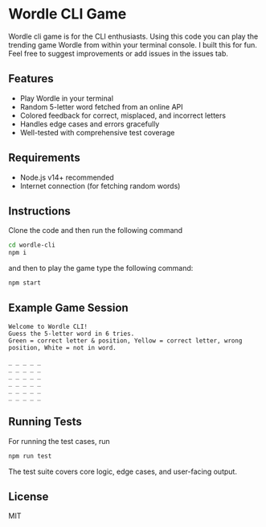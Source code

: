 # Wordle CLI Game

Wordle cli game is for the CLI enthusiasts. Using this code you can play the trending game Wordle from within your terminal console. I built this for fun.
Feel free to suggest improvements or add issues in the issues tab.

## Features

- Play Wordle in your terminal
- Random 5-letter word fetched from an online API
- Colored feedback for correct, misplaced, and incorrect letters
- Handles edge cases and errors gracefully
- Well-tested with comprehensive test coverage

## Requirements

- Node.js v14+ recommended
- Internet connection (for fetching random words)

## Instructions

Clone the code and then run the following command

```bash
cd wordle-cli
npm i
```

and then to play the game type the following command:

```bash
npm start
```

## Example Game Session

```
Welcome to Wordle CLI!
Guess the 5-letter word in 6 tries.
Green = correct letter & position, Yellow = correct letter, wrong position, White = not in word.

_ _ _ _ _
_ _ _ _ _
_ _ _ _ _
_ _ _ _ _
_ _ _ _ _
_ _ _ _ _
```

## Running Tests

For running the test cases, run

```bash
npm run test
```

The test suite covers core logic, edge cases, and user-facing output.

## License

MIT
